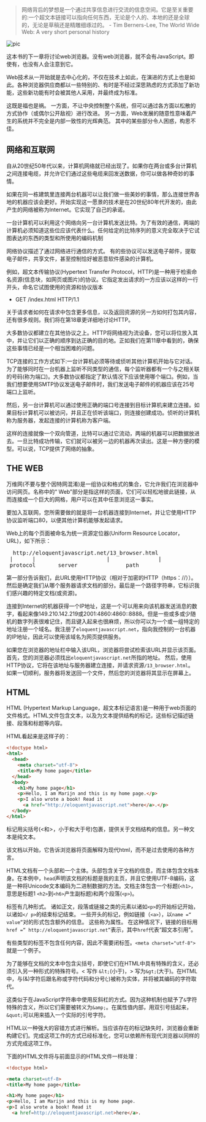 > 网络背后的梦想是一个通过共享信息进行交流的信息空间。它是至关重要的:一个超文本链接可以指向任何东西，无论是个人的、本地的还是全球的，无论是草稿还是精雕细琢过的。 - Tim Berners-Lee, The World Wide Web: A very short personal history

![pic](https://eloquentjavascript.net/img/chapter_picture_13.jpg)

这本书的下一章将讨论web浏览器。没有web浏览器，就不会有JavaScript。即使有，也没有人会注意到它。

Web技术从一开始就是去中心化的，不仅在技术上如此，在演进的方式上也是如此。各种浏览器供应商都以一些特别的、有时是不经过深思熟虑的方式添加了新功能，这些新功能有时会被其他人采用，并最终成为标准。

这既是福也是祸。 一方面，不让中央控制整个系统，但可以通过各方面以松散的方式协作（或偶尔公开敌视）进行改进。 另一方面，Web发展的随意性意味着产生的系统并不完全是内部一致性的光辉典范。 其中的某些部分令人困惑，构思不佳。

## 网络和互联网

自从20世纪50年代以来，计算机网络就已经出现了。如果你在两台或多台计算机之间连接电缆，并允许它们通过这些电缆来回发送数据，你可以做各种奇妙的事情。

如果在同一栋建筑里连接两台机器可以让我们做一些美妙的事情，那么连接世界各地的机器应该会更好。开始实现这一愿景的技术是在20世纪80年代开发的，由此产生的网络被称为Internet。它实现了自己的承诺。

一台计算机可以利用这个网络向另一台计算机发送比特。为了有效的通信，两端的计算机必须知道这些位应该代表什么。任何给定的比特序列的意义完全取决于它试图表达的东西的类型和所使用的编码机制

网络协议描述了通过网络进行通信的方式。 有的些协议可以发送电子邮件，提取电子邮件，共享文件，甚至控制恰好被恶意软件感染的计算机。

例如，超文本传输协议(Hypertext Transfer Protocol，HTTP)是一种用于检索命名资源(信息块，如网页或图片)的协议。它指定发出请求的一方应该以这样的一行开头，命名它试图使用的资源和协议版本

* GET /index.html HTTP/1.1 
  
关于请求者如何在请求中包含更多信息，以及返回资源的另一方如何打包其内容，还有很多规则。我们将在第18章更详细地讨论HTTP。

大多数协议都建立在其他协议之上。HTTP将网络视为流设备，您可以将位放入其中，并让它们以正确的顺序到达正确的目的地。正如我们在第11章中看到的，确保这些事情已经是一个相当困难的问题。

TCP连接的工作方式如下:一台计算机必须等待或侦听其他计算机开始与它对话。为了能够同时在一台机器上监听不同类型的通信，每个监听器都有一个与之相关联的号码(称为端口)。大多数协议都指定了默认情况下应该使用哪个端口。例如，当我们想要使用SMTP协议发送电子邮件时，我们发送电子邮件的机器应该在25号端口上监听。

然后，另一台计算机可以通过使用正确的端口号连接到目标计算机来建立连接。如果目标计算机可以被访问，并且正在侦听该端口，则连接创建成功。侦听的计算机称为服务器，发起连接的计算机称为客户端。

这样的连接就像一个双向管道，比特可以通过它流动，两端的机器可以把数据放进去。一旦比特成功传输，它们就可以被另一边的机器再次读出。这是一种方便的模型。可以说，TCP提供了网络的抽象。

## THE WEB

万维网(不要与整个因特网混淆)是一组协议和格式的集合，它允许我们在浏览器中访问网页。名称中的“ Web”部分是指这样的页面，它们可以轻松地彼此链接，从而连接成一个巨大的网格，用户可以在其中任意浏览这一事实。

要加入互联网，您所需要做的就是将一台机器连接到Internet，并让它使用HTTP协议监听端口80，以便其他计算机能够发起请求。

Web上的每个页面被命名为统一资源定位器(Uniform Resource Locator，URL)，如下所示：

<pre>
  http://eloquentjavascript.net/13_browser.html
 |      |                      |               |
 protocol       server               path
</pre>

第一部分告诉我们，此URL使用HTTP协议（相对于加密的HTTP（https：//））。然后是确定我们从哪个服务器请求文档的部分。最后是一个路径字符串，它标识我们感兴趣的特定文档(或资源)。

连接到Internet的机器获得一个IP地址，这是一个可以用来向该机器发送消息的数字，看起来像149.210.142.219或2001:4860:4860::8888。但是一些或多或少随机的数字列表很难记住，而且键入起来也很麻烦，所以你可以为一个或一组特定的地址注册一个域名。我注册了`eloquentjavascript.net`，指向我控制的一台机器的IP地址，因此可以使用该域名为网页提供服务。


如果您在浏览器的地址栏中输入该URL，浏览器将尝试检索该URL并显示该页面。 首先，您的浏览器必须找出`eloquentjavascript.net`所指的地址。 然后，使用HTTP协议，它将在该地址与服务器建立连接，并请求资源`/13_browser.html`。 如果一切顺利，服务器将发送回一个文件，然后您的浏览器将其显示在屏幕上。

## HTML

HTML (Hypertext Markup Language，超文本标记语言)是一种用于web页面的文件格式。HTML文件包含文本，以及为文本提供结构的标记，这些标记描述链接、段落和标题等内容。

HTML看起来是这样子的：
```HTML
<!doctype html>
<html>
  <head>
    <meta charset="utf-8">
    <title>My home page</title>
  </head>
  <body>
    <h1>My home page</h1>
    <p>Hello, I am Marijn and this is my home page.</p>
    <p>I also wrote a book! Read it
      <a href="http://eloquentjavascript.net">here</a>.</p>
  </body>
</html>
```

标记用尖括号(<和>，小于和大于号)包裹，提供关于文档结构的信息。另一种文本是纯文本。

该文档以<!doctype html>开始，它告诉浏览器将页面解释为现代html，而不是过去使用的各种方言。


HTML文档有一个头部和一个主体。头部包含关于文档的信息，而主体包含文档本身。在本例中，`head`声明该文档的标题是我的主页，并且它使用UTF-8编码，这是一种将Unicode文本编码为二进制数据的方法。文档主体包含一个标题(`<h1>`，意思是标题1 `<h2>`到`<h6>`产生副标题)和两个段落(`<p>`)。

标签有几种形式。 诸如正文，段落或链接之类的元素以诸如`<p>`的开始标记开始，以诸如`</ p>`的结束标记结束。 一些开头的标记，例如链接（`<a>`），以`name =“ value”`对的形式包含额外的信息。 这些称为属性。 在这种情况下，链接的目标用`href =“ http://eloquentjavascript.net”`表示，其中`href`代表“超文本引用”。

有些类型的标签不包含任何内容，因此不需要闭标签。`<meta charset="utf-8">`就是一个例子。

为了能够在文档的文本中包含尖括号，即使它们在HTML中具有特殊的含义，还必须引入另一种形式的特殊符号。< 写作 `&lt;`(小于)，> 写为`&gt;`(大于)。在HTML中，与(&)字符后跟名称或字符代码和分号(;)被称为实体，并将被其编码的字符取代。

这类似于在JavaScript字符串中使用反斜杠的方式。因为这种机制也赋予了`&`字符特殊的含义，所以它们需要被转义为`&amp;`。在属性值内部，用双引号括起来，`&quot;`可以用来插入一个实际的引号字符。

HTML以一种强大的容错方式进行解析。当应该存在的标记缺失时，浏览器会重新构建它们。完成这项工作的方式已经标准化，您可以依赖所有现代浏览器以同样的方式完成这项工作。

下面的HTML文件将与前面显示的HTML文件一样处理：

```HTML
<!doctype html>

<meta charset=utf-8>
<title>My home page</title>

<h1>My home page</h1>
<p>Hello, I am Marijn and this is my home page.
<p>I also wrote a book! Read it
  <a href=http://eloquentjavascript.net>here</a>.
```

